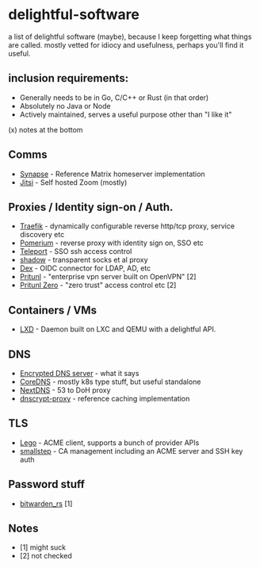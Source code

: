 # delightful-software
a list of delightful software (maybe), because I keep forgetting what things are called. mostly vetted for idiocy and usefulness, perhaps you'll find it useful.

## inclusion requirements:
 * Generally needs to be in Go, C/C++ or Rust (in that order)
 * Absolutely no Java or Node
 * Actively maintained, serves a useful purpose other than "I like it"

(x) notes at the bottom

## Comms
 * [Synapse](https://github.com/matrix-org/synapse) - Reference Matrix homeserver implementation
 * [Jitsi](https://jitsi.org) - Self hosted Zoom (mostly)

## Proxies / Identity sign-on / Auth.
 * [Traefik](https://traefik.io) - dynamically configurable reverse http/tcp proxy, service discovery etc
 * [Pomerium](https://www.pomerium.io) - reverse proxy with identity sign on, SSO etc
 * [Teleport](https://goteleport.com) - SSO ssh access control
 * [shadow](https://github.com/imgk/shadow) - transparent socks et al proxy
 * [Dex](https://github.com/dexidp/dex) - OIDC connector for LDAP, AD, etc
 * [Pritunl](https://github.com/pritunl/pritunl) - "enterprise vpn server built on OpenVPN" [2]
 * [Pritunl Zero](https://github.com/pritunl/pritunl-zero) - "zero trust" access control etc [2]

## Containers / VMs
 * [LXD](https://github.com/lxc/lxd) - Daemon built on LXC and QEMU with a delightful API.

## DNS
 * [Encrypted DNS server](https://github.com/jedisct1/encrypted-dns-server) - what it says
 * [CoreDNS](https://coredns.io) - mostly k8s type stuff, but useful standalone
 * [NextDNS](https://github.com/nextdns/nextdns) - 53 to DoH proxy
 * [dnscrypt-proxy](https://github.com/DNSCrypt/dnscrypt-proxy) - reference caching implementation

## TLS
 * [Lego](https://github.com/go-acme/lego) - ACME client, supports a bunch of provider APIs
 * [smallstep](https://github.com/smallstep/certificates) - CA management including an ACME server and SSH key auth

## Password stuff
 * [bitwarden_rs](https://github.com/dani-garcia/bitwarden_rs) [1]

## Notes
 * [1] might suck
 * [2] not checked
